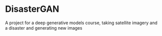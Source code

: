 # DisasterGAN
A project for a deep generative models course, taking satellite imagery and a disaster and generating new images
